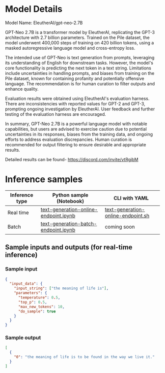 # **Model Details**

Model Name: EleutherAI/gpt-neo-2.7B

GPT-Neo 2.7B is a transformer model by EleutherAI, replicating the GPT-3 architecture with 2.7 billion parameters. Trained on the Pile dataset, the model underwent 400,000 steps of training on 420 billion tokens, using a masked autoregressive language model and cross-entropy loss.

The intended use of GPT-Neo is text generation from prompts, leveraging its understanding of English for downstream tasks. However, the model's core functionality is predicting the next token in a text string. Limitations include uncertainties in handling prompts, and biases from training on the Pile dataset, known for containing profanity and potentially offensive language. The recommendation is for human curation to filter outputs and enhance quality.

Evaluation results were obtained using EleutherAI's evaluation harness. There are inconsistencies with reported values for GPT-2 and GPT-3, prompting ongoing investigation by EleutherAI. User feedback and further testing of the evaluation harness are encouraged.

In summary, GPT-Neo 2.7B is a powerful language model with notable capabilities, but users are advised to exercise caution due to potential uncertainties in its responses, biases from the training data, and ongoing efforts to address evaluation discrepancies. Human curation is recommended for output filtering to ensure desirable and appropriate results.

Detailed results can be found- https://discord.com/invite/vtRgjbM

# **Inference samples**

Inference type|Python sample (Notebook)|CLI with YAML
|--|--|--|
Real time|<a href="https://aka.ms/azureml-infer-online-sdk-text-generation-dolly" target="_blank">text-generation-online-endpoint.ipynb</a>|<a href="https://aka.ms/azureml-infer-online-cli-text-generation-dolly" target="_blank">text-generation-online-endpoint.sh</a>
Batch |<a href="https://aka.ms/azureml-infer-batch-sdk-text-generation" target="_blank">text-generation-batch-endpoint.ipynb</a>| coming soon

## **Sample inputs and outputs (for real-time inference)**

### **Sample input**

```json
{
  "input_data": {
    "input_string": ["the meaning of life is"],
    "parameters": {
      "temperature": 0.5,
      "top_p": 0.5,
      "max_new_tokens": 10,
      "do_sample": true
    }
  }
}
```

### **Sample output**

```json
[
  {
    "0": "the meaning of life is to be found in the way we live it."
  }
]
```
